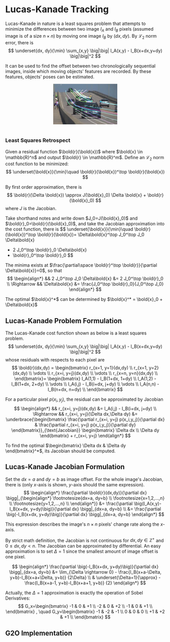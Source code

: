 # Lucas-Kanade Tracking

Lucas-Kanade in nature is a least squares problem that attempts to minimize the differences between two image $I_A$ and $I_B$ pixels (assumed image is of a size $n \times n$) by moving one image $I_B$ by $(dx, dy)$. By $\mathcal{L}_2$ norm error, there is
$$
\underset{dx, dy}{\min}
\sum_{x,y} 
\big|\big|
I_A(x,y) - I_B(x+dx,y+dy)
\big|\big|^2
$$

It can be used to find the offset between two chronologically sequential images, inside which moving objects' features are recorded. By these features, objects' poses can be estimated.

<div style="display: flex; justify-content: center;">
      <img src="imgs/sparse_optical_flow_example.png" width="40%" height="40%" alt="sparse_optical_flow_example" />
</div>
</br>

### Least Squares Retrospect

Given a residual function $\bold{r}(\bold{x})$ where $\bold{x} \in \mathbb{R}^n$ and output $\bold{r} \in \mathbb{R}^m$. Define an $\mathcal{L}_2$ norm cost function to be minimized:
$$
\underset{\bold{x}}{\min}\quad \bold{r}(\bold{x})^\top \bold{r}(\bold{x})
$$

By first order approximation, there is
$$
\bold{r}(\Delta \bold{x}) \approx
J(\bold{x}_0) \Delta \bold{x} + \bold{r}(\bold{x}_0)
$$
where $J$ is the Jacobian.

Take shorthand notes and write down $J_0=J(\bold{x}_0)$ and $\bold{r}_0=\bold{r}(\bold{x}_0)$, and take the Jacobian approximation into the cost function, there is
$$
\underset{\bold{x}}{\min}\quad \bold{r}(\bold{x})^\top \bold{r}(\bold{x})=
\Delta\bold{x}^\top J_0^\top J_0 \Delta\bold{x}
+ 2 J_0^\top \bold{r}_0 \Delta\bold{x} 
+ \bold{r}_0^\top \bold{r}_0
$$

The minima exists at $\frac{\partial\space \bold{r}^\top \bold{r}}{\partial \Delta\bold{x}}=0$, so that
$$
\begin{align*}
  &&
  2 J_0^\top J_0 \Delta\bold{x} &=
  2 J_0^\top \bold{r}_0
  \\ \Rightarrow &&
  \Delta\bold{x} &=
  \frac{J_0^\top \bold{r}_0}{J_0^\top J_0}
\end{align*}
$$

The optimal $\bold{x}^*$ can be determined by $\bold{x}^* = \bold{x}_0 + \Delta\bold{x}$

## Lucas-Kanade Problem Formulation

The Lucas-Kanade cost function shown as below is a least squares problem.
$$
\underset{dx, dy}{\min}
\sum_{x,y} 
\big|\big|
I_A(x,y) - I_B(x+dx,y+dy)
\big|\big|^2
$$
whose residuals with respects to each pixel are
$$
\bold{r}(dx,dy) = 
\begin{bmatrix}
    r_{x=1, y=1}(dx,dy) \\
    r_{x=1, y=2}(dx,dy) \\
    \vdots
    \\
    r_{x=i, y=j}(dx,dy) \\
    \vdots
    \\
    r_{x=n, y=n}(dx,dy) \\
\end{bmatrix}=
\begin{bmatrix}
    I_A(1,1) - I_B(1+dx, 1+dy) \\
    I_A(1,2) - I_B(1+dx, 2+dy) \\
    \vdots
    \\
    I_A(i,j) - I_B(i+dx, j+dy) \\
    \vdots
    \\
    I_A(n,n) - I_B(n+dx, n+dy) \\
\end{bmatrix}
$$

For a particular pixel $p(x_i,y_j)$, the residual can be approximated by Jacobian
$$
\begin{align*}
    &&
    r_{x=i, y=j}(dx,dy)
    &=
    I_A(i,j) - I_B(i+dx, j+dy)
    \\ \Rightarrow &&
    r_{x=i, y=j}(\Delta dx,\Delta dy)
    &= 
    \underbrace{\begin{bmatrix}
        \frac{\partial r_{x=i, y=j} p(x_i,y_j)}{\partial dx} &
        \frac{\partial r_{x=i, y=j} p(x_i,y_j)}{\partial dy}
    \end{bmatrix}}_{\text{Jacobian}}
    \begin{bmatrix}
        \Delta dx \\
        \Delta dy
    \end{bmatrix}
    + r_{x=i, y=j}
\end{align*}
$$

To find the optimal $\begin{bmatrix}      \Delta dx & \Delta dy \end{bmatrix}^*$, its Jacobian should be computed.

## Lucas-Kanade Jacobian Formulation

Set the $dx=a$ and $dy=b$ as image offset. For the whole image's Jacobian, there is (only $x$-axis is shown, $y$-axis should the same expression).
$$
\begin{align*}
    \frac{\partial \bold{r}(dx,dy)}{\partial dx}
    \bigg|_{\begin{align*}
        \footnotesize{dx=a, dy=b} \\
        \footnotesize{x=1,2,...,n} \\
        \footnotesize{y=1,2,...,n} \\
    \end{align*}}
    &=
    \frac{\partial 
    \big(I_A(x,y)-I_B(x+dx, y+dy)\big)}{\partial dx}
    \bigg|_{dx=a, dy=b}
    \\ &=
    \frac{\partial 
    \big(-I_B(x+dx, y+dy)\big)}{\partial dx}
    \bigg|_{dx=a, dy=b}
\end{align*}
$$

This expression describes the image's $n \times n$ pixels' change rate along the $x$-axis.

By strict math definition, the Jacobian is not continuous for $dx, dy \in \mathbb{Z}^+$ and $0 \le dx, dy < n$. The Jacobian can be approximated by differential. An easy approximation is to set $\Delta=1$ since the smallest amount of image offset is one pixel.

$$
\begin{align*}
    \frac{\partial 
    \big(-I_B(x+dx, y+dy)\big)}{\partial dx}
    \bigg|_{dx=a, dy=b}
    &= 
    \lim_{\Delta \rightarrow 0} - 
    \frac{I_B(x+a-\Delta, y+b)-I_B(x+a+\Delta, y+b)}
    {2\Delta}
    \\ & \underset{\Delta=1}{\approx}
    - 
    \frac{I_B(x+a-1, y+b)-I_B(x+a+1, y+b)}
    {2}
\end{align*}
$$

Actually, the $\Delta=1$ approximation is exactly the operation of Sobel Derivatives:
$$
G_x=\begin{bmatrix}
    -1 & 0 & +1 \\
    -2 & 0 & +2 \\
    -1 & 0 & +1 \\
\end{bmatrix}
, \quad
G_y=\begin{bmatrix}
    -1 & -2 & -1 \\
    0 & 0 & 0 \\
    +1 & +2 & +1 \\
\end{bmatrix}
$$

## G2O Implementation